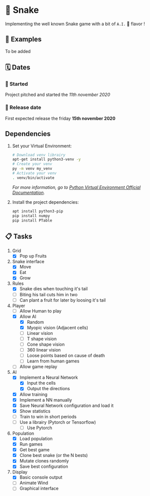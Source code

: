 # :snake: Snake

Implementing the well known Snake game with a bit of `A.I.` :robot: flavor !

## :tada: Examples

To be added

## :spiral_calendar: Dates

### :rocket: Started 
Project pitched and started the _11th november 2020_

### :dart: Release date 
First expected release the friday **15th november 2020** 


## Dependencies
1. Set your Virtual Environment:

    ``` bash
    # Download venv librairy
    apt-get install python3-venv -y
    # Create your venv
    py -m venv my_venv
    # Activate your venv
    . venv/bin/activate
    ```
    
    _For more information, go to [Python Virtual Environment Official Documentation](https://docs.python.org/3/library/venv.html)._

1. Install the project dependencies:

    ``` bash
    apt install python3-pip
    pip install numpy
    pip install PTable
    ```

## :clipboard: Tasks

1. Grid
    - [x] Pop up Fruits

1. Snake interface 
    - [x] Move  
    - [x] Eat 
    - [x] Grow 
 
1. Rules 
    - [x] Snake dies when touching it's tail
    - [ ] Biting his tail cuts him in two
    - [ ] Can plant a fruit for later by loosing it's tail 

1. Player
    - [ ] Allow Human to play
    - [x] Allow AI
        - [x] Random
        - [x] Myopic vision (Adjacent cells)
        - [ ] Linear vision 
        - [ ] T shape vision
        - [ ] Cone shape vision
        - [ ] 360 linear vision
        - [ ] Loose points based on cause of death
        - [ ] Learn from human games 
    - [ ] Allow game replay

1. AI 
    - [x] Implement a Neural Network
        - [x] Input the cells
        - [x] Output the directions
    - [x] Allow training 
    - [x] Implement a NN manually
    - [x] Save Neural Network configuration and load it 
    - [x] Show statistics
    - [ ] Train to win in short periods
    - [ ] Use a librairy (Pytorch or Tensorflow)
        - [ ] Use Pytorch
 
1. Population
    - [x] Load population
    - [x] Run games
    - [x] Get best game
    - [x] Clone best snake (or the N bests)
    - [x] Mutate clones randomly
    - [x] Save best configuration 

1. Display
    - [x] Basic console output
    - [ ] Animate Wind
    - [ ] Graphical interface
